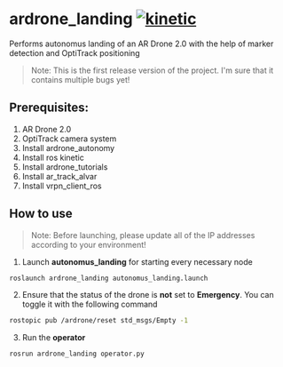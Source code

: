 # ardrone_landing [![kinetic](https://img.shields.io/badge/ros-kinetic-blue.svg)](http://wiki.ros.org/kinetic)
Performs autonomus landing of an AR Drone 2.0 with the help of marker detection and OptiTrack positioning
> Note: This is the first release version of the project. I'm sure that it contains multiple bugs yet!

## Prerequisites:
1. AR Drone 2.0
2. OptiTrack camera system
3. Install ardrone_autonomy
4. Install ros kinetic
5. Install ardrone_tutorials
6. Install ar_track_alvar
7. Install vrpn_client_ros

## How to use
> Note: Before launching, please update all of the IP addresses according to your environment!
1. Launch **autonomus_landing** for starting every necessary node
```bash
roslaunch ardrone_landing autonomus_landing.launch
```
2. Ensure that the status of the drone is **not** set to **Emergency**. You can toggle it with the following command  
```bash
rostopic pub /ardrone/reset std_msgs/Empty -1
```
3. Run the **operator**  
```bash
rosrun ardrone_landing operator.py
```
